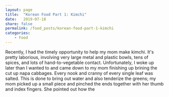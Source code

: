 ```yaml
---
layout: page
title:  "Korean Food Part 1: Kimchi"
date:   2019-07-18
share: false
permalink: /food_posts/korean-food-part-1-kimchi
categories:
    - Food
---
```


Recently, I had the timely opportunity to help my mom make kimchi. It's pretty laborious, involving very large metal and plastic bowls, tens of spices, and lots of hand-to-vegetable contact. Unfortunately, I woke up later than I wanted to and came down to my mom finishing up brining the cut up napa cabbages. Every nook and cranny of every single leaf was salted. This is done to bring out water and also tenderize the greens; my mom picked up a small piece and pinched the ends together with her thumb and index fingers. She pointed out how the 